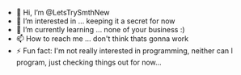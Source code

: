 - 👋 Hi, I’m @LetsTrySmthNew
- 👀 I’m interested in ... keeping it a secret for now
- 🌱 I’m currently learning ... none of your business :)
- 📫 How to reach me ... don't think thats gonna work
- ⚡ Fun fact: I'm not really interested in programming, neither can I program, just checking things out for now... 

<!---
LetsTrySmthNew/LetsTrySmthNew is a ✨ special ✨ repository because its `README.md` (this file) appears on your GitHub profile.
You can click the Preview link to take a look at your changes.
--->

